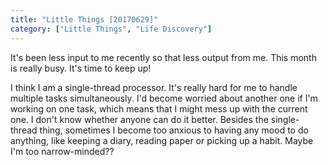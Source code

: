 ```yaml
---
title: "Little Things [20170629]"
category: ["Little Things", "Life Discovery"]
---
```


It's been less input to me recently so that less output from me. This month is really busy. It's time to keep up!

I think I am a single-thread processor. It's really hard for me to handle multiple tasks simultaneously. I'd become worried about another one if I'm working on one task, which means that I might mess up with the current one. I don't know whether anyone can do it better. Besides the single-thread thing, sometimes I become too anxious to having any mood to do anything, like keeping a diary, reading paper or picking up a habit. Maybe I'm too narrow-minded??